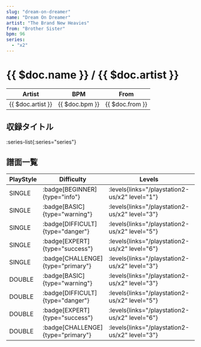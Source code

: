 ```yaml
---
slug: "dream-on-dreamer"
name: "Dream On Dreamer"
artist: "The Brand New Heavies"
from: "Brother Sister"
bpm: 96
series:
  - "x2"
---
```


# {{ $doc.name }} / {{ $doc.artist }}

|Artist|BPM|From|
|------|---|----|
|{{ $doc.artist }}|{{ $doc.bpm }}|{{ $doc.from }}|

## 収録タイトル

:series-list{:series="series"}

## 譜面一覧

|PlayStyle|Difficulty|Levels|Notes|Movie|
|---------|----------|------|-----|-----|
|SINGLE| :badge[BEGINNER]{type="info"}|<div class="field is-grouped is-grouped-multiline"> :levels{links="/playstation2-us/x2" level="1"}</div>|36/0||
|SINGLE| :badge[BASIC]{type="warning"}|<div class="field is-grouped is-grouped-multiline"> :levels{links="/playstation2-us/x2" level="3"}</div>|73/10||
|SINGLE| :badge[DIFFICULT]{type="danger"}|<div class="field is-grouped is-grouped-multiline"> :levels{links="/playstation2-us/x2" level="5"}</div>|120/10||
|SINGLE| :badge[EXPERT]{type="success"}|<div class="field is-grouped is-grouped-multiline"> :levels{links="/playstation2-us/x2" level="6"}</div>|155/10||
|SINGLE| :badge[CHALLENGE]{type="primary"}|<div class="field is-grouped is-grouped-multiline"> :levels{links="/playstation2-us/x2" level="3"}</div>|67/10(11)||
|DOUBLE| :badge[BASIC]{type="warning"}|<div class="field is-grouped is-grouped-multiline"> :levels{links="/playstation2-us/x2" level="3"}</div>|72/10||
|DOUBLE| :badge[DIFFICULT]{type="danger"}|<div class="field is-grouped is-grouped-multiline"> :levels{links="/playstation2-us/x2" level="5"}</div>|113/10||
|DOUBLE| :badge[EXPERT]{type="success"}|<div class="field is-grouped is-grouped-multiline"> :levels{links="/playstation2-us/x2" level="6"}</div>|152/10||
|DOUBLE| :badge[CHALLENGE]{type="primary"}|<div class="field is-grouped is-grouped-multiline"> :levels{links="/playstation2-us/x2" level="3"}</div>|68/10(10)||
